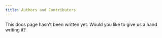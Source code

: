 ```yaml
---
title: Authors and Contributors
---
```

This docs page hasn't been written yet. Would you like to give us a hand writing it?
